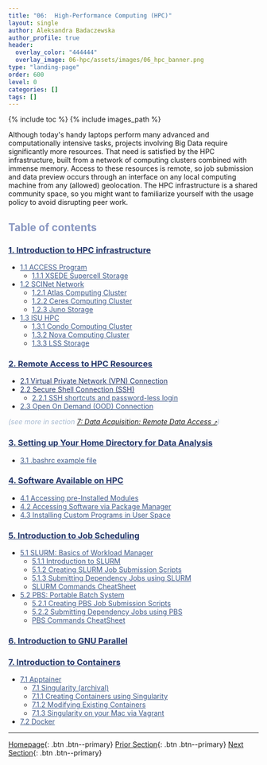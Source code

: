 ```yaml
---
title: "06:  High-Performance Computing (HPC)"
layout: single
author: Aleksandra Badaczewska
author_profile: true
header:
  overlay_color: "444444"
  overlay_image: 06-hpc/assets/images/06_hpc_banner.png
type: "landing-page"
order: 600
level: 0
categories: []
tags: []
---
```



{% include toc %}
{% include images_path %}

Although today's handy laptops perform many advanced and computationally intensive tasks, projects involving Big Data require significantly more resources. That need is satisfied by the HPC infrastructure, built from a network of computing clusters combined with immense memory. Access to these resources is remote, so job submission and data preview occurs through an interface on any local computing machine from any (allowed) geolocation. The HPC infrastructure is a shared community space, so you might want to familiarize yourself with the usage policy to avoid disrupting peer work.


## <span style="color: #8997c1;">Table of contents</span>

### **<a href="01-HPC-NETWORKS/01-introduction-to-hpc-infrastructure" style="color: #24376b;">1. Introduction to HPC infrastructure</a>**
* <a href="01-HPC-NETWORKS/01-XSEDE/01-supercomputer-intro" style="color: #3f5a8a;">1.1 ACCESS Program</a>
  * <a href="01-HPC-NETWORKS/01-XSEDE/02-supercell-storage" style="color: #3f5a8a;">1.1.1 XSEDE Supercell Storage</a>
* <a href="01-HPC-NETWORKS/02-SCINET/01-scient-network-intro" style="color: #3f5a8a;">1.2 SCINet Network</a>
  * <a href="01-HPC-NETWORKS/02-SCINET/02-scinet-atlas-cluster" style="color: #3f5a8a;">1.2.1 Atlas Computing Cluster</a>
  * <a href="01-HPC-NETWORKS/02-SCINET/03-scinet-ceres-cluster" style="color: #3f5a8a;">1.2.2 Ceres Computing Cluster</a>
  * <a href="01-HPC-NETWORKS/02-SCINET/04-scinet-juno-storage" style="color: #3f5a8a;">1.2.3 Juno Storage</a>
* <a href="01-HPC-NETWORKS/03-ISUHPC/01-isu-hpc-intro" style="color: #3f5a8a;">1.3 ISU HPC</a>
  * <a href="01-HPC-NETWORKS/03-ISUHPC/02-isu-hpc-condo-cluster" style="color: #3f5a8a;">1.3.1 Condo Computing Cluster</a>
  * <a href="01-HPC-NETWORKS/03-ISUHPC/03-isu-hpc-nova-cluster" style="color: #3f5a8a;">1.3.2 Nova Computing Cluster</a>
  * <a href="01-HPC-NETWORKS/03-ISUHPC/04-isu-hpc-lss-storage" style="color: #3f5a8a;">1.3.3 LSS Storage</a>

### **<a href="02-FILE-ACCESS/01-remote-data-access" style="color: #24376b;">2. Remote Access to HPC Resources</a>**
* <a href="02-FILE-ACCESS/02-virtual-private-network" style="color: #24376b;">2.1 Virtual Private Network (VPN) Connection</a>
* <a href="02-FILE-ACCESS/03-secure-shell-connection" style="color: #24376b;">2.2 Secure Shell Connection (SSH)</a>
  * <a href="02-FILE-ACCESS/03A-ssh-shortcuts" style="color: #3f5a8a;">2.2.1 SSH shortcuts and password-less login</a>
* <a href="02-FILE-ACCESS/04-open-on-demand" style="color: #3f5a8a;">2.3 Open On Demand (OOD) Connection</a>

<span style="color: #a9bbd1;"><i>(see more in section <a href="https://datascience.101workbook.org/07-DataParsing/01-FILE-ACCESS/01-remote-data-access" target="_blank">7: Data Acquisition: Remote Data Access  ⤴</a>)</i></span>

### **<a href="03-HOME-DIRECTORY/00-setting-up-home-directory" style="color: #24376b;">3. Setting up Your Home Directory for Data Analysis</a>**
* <a href="03-HOME-DIRECTORY/01-bashrc" style="color: #3f5a8a;">3.1 .bashrc example file</a>

### **<a href="04-SOFTWARE/01-software-available-on-HPC" style="color: #24376b;">4. Software Available on HPC</a>**
* <a href="04-SOFTWARE/02-accessing-preinstalled-modules" style="color: #3f5a8a;">4.1 Accessing pre-Installed Modules</a>
* <a href="04-SOFTWARE/03-accessing-package-manager" style="color: #3f5a8a;">4.2 Accessing Software via Package Manager</a>
* <a href="04-SOFTWARE/04-installing-custom-programs" style="color: #3f5a8a;">4.3 Installing Custom Programs in User Space</a>

### **<a href="05-JOB-QUEUE/00-introduction-to-job-scheduling" style="color: #24376b;">5. Introduction to Job Scheduling</a>**
* <a href="05-JOB-QUEUE/01-SLURM/01-slurm-basics" style="color: #3f5a8a;">5.1 SLURM: Basics of Workload Manager</a>
  * <a href="05-JOB-QUEUE/01-SLURM/01-slurm-introduction" style="color: #3f5a8a;">5.1.1 Introduction to SLURM</a>
  * <a href="05-JOB-QUEUE/01-SLURM/03-slurm-1-tutorial-job-submission" style="color: #3f5a8a;">5.1.2 Creating SLURM Job Submission Scripts</a>
  * <a href="05-JOB-QUEUE/01-SLURM/04-slurm-2-tutorial-submitting-dependency-jobs" style="color: #3f5a8a;">5.1.3 Submitting Dependency Jobs using SLURM</a>
  * <a href="05-JOB-QUEUE/01-SLURM/02-slurm-cheatsheet" style="color: #3f5a8a;">SLURM Commands CheatSheet</a>
* <a href="05-JOB-QUEUE/02-PBS/01-pbs-basics" style="color: #3f5a8a;">5.2 PBS: Portable Batch System</a>
  * <a href="05-JOB-QUEUE/02-PBS/03-pbs-1-tutorial-job-submission" style="color: #3f5a8a;">5.2.1 Creating PBS Job Submission Scripts</a>
  * <a href="05-JOB-QUEUE/02-PBS/04-pbs-2-tutorial-submitting-dependency" style="color: #3f5a8a;">5.2.2 Submitting Dependency Jobs using PBS</a>
  * <a href="05-JOB-QUEUE/02-PBS/02-pbs-cheatsheet" style="color: #3f5a8a;">PBS Commands CheatSheet</a>

### **<a href="06-PARALLEL/01-introduction-to-gnu-parallel" style="color: #24376b;">6. Introduction to GNU Parallel</a>**

### **<a href="07-CONTAINERS/00-introduction-to-containers" style="color: #24376b;">7. Introduction to Containers</a>**
* <a href="07-CONTAINERS/01-SINGULARITY/00-apptainer-introduction" style="color: #3f5a8a;">7.1 Apptainer</a>
  * <a href="07-CONTAINERS/01-SINGULARITY/01-singularity-basics" style="color: #3f5a8a;">7.1 Singularity (archival)</a>
  * <a href="07-CONTAINERS/01-SINGULARITY/02-singularity-1-tutorial-creating-containers" style="color: #3f5a8a;">7.1.1 Creating Containers using Singularity</a>
  * <a href="07-CONTAINERS/01-SINGULARITY/03-singularity-2-tutorial-modyfying-containers" style="color: #3f5a8a;">7.1.2 Modifying Existing Containers</a>
  * <a href="07-CONTAINERS/01-SINGULARITY/04-singularity-3-tutorial-vagrant" style="color: #3f5a8a;">7.1.3 Singularity on your Mac via Vagrant</a>
* <a href="07-CONTAINERS/02-DOCKER/01-docker-basics" style="color: #3f5a8a;">7.2 Docker</a>


---

[Homepage](../index.md){: .btn  .btn--primary}
[Prior Section](../05-IntroToProgramming/00-IntroToProgramming-LandingPage){: .btn  .btn--primary}
[Next Section](../07-DataParsing/00-DataParsing-LandingPage){: .btn  .btn--primary}
